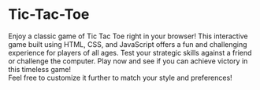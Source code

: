 # Tic-Tac-Toe
</hr>
Enjoy a classic game of Tic Tac Toe right in your browser! This interactive game built using HTML, CSS, and JavaScript offers a fun and challenging experience for players of all ages. Test your strategic skills against a friend or challenge the computer. Play now and see if you can achieve victory in this timeless game!
</br>
Feel free to customize it further to match your style and preferences!





